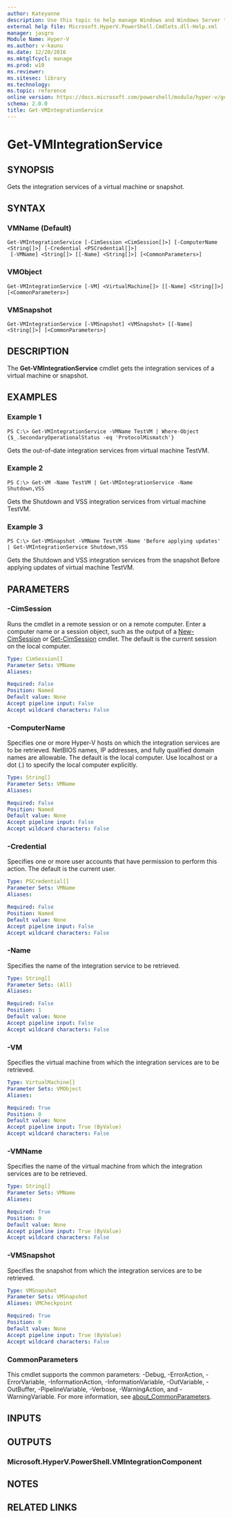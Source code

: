 ```yaml
---
author: Kateyanne
description: Use this topic to help manage Windows and Windows Server technologies with Windows PowerShell.
external help file: Microsoft.HyperV.PowerShell.Cmdlets.dll-Help.xml
manager: jasgro
Module Name: Hyper-V
ms.author: v-kaunu
ms.date: 12/20/2016
ms.mktglfcycl: manage
ms.prod: w10
ms.reviewer: 
ms.sitesec: library
ms.technology: 
ms.topic: reference
online version: https://docs.microsoft.com/powershell/module/hyper-v/get-vmintegrationservice?view=windowsserver2022-ps&wt.mc_id=ps-gethelp
schema: 2.0.0
title: Get-VMIntegrationService
---
```


# Get-VMIntegrationService

## SYNOPSIS
Gets the integration services of a virtual machine or snapshot.

## SYNTAX

### VMName (Default)
```
Get-VMIntegrationService [-CimSession <CimSession[]>] [-ComputerName <String[]>] [-Credential <PSCredential[]>]
 [-VMName] <String[]> [[-Name] <String[]>] [<CommonParameters>]
```

### VMObject
```
Get-VMIntegrationService [-VM] <VirtualMachine[]> [[-Name] <String[]>] [<CommonParameters>]
```

### VMSnapshot
```
Get-VMIntegrationService [-VMSnapshot] <VMSnapshot> [[-Name] <String[]>] [<CommonParameters>]
```

## DESCRIPTION
The **Get-VMIntegrationService** cmdlet gets the integration services of a virtual machine or snapshot.

## EXAMPLES

### Example 1
```
PS C:\> Get-VMIntegrationService -VMName TestVM | Where-Object {$_.SecondaryOperationalStatus -eq 'ProtocolMismatch'}
```

Gets the out-of-date integration services from virtual machine TestVM.

### Example 2
```
PS C:\> Get-VM -Name TestVM | Get-VMIntegrationService -Name Shutdown,VSS
```

Gets the Shutdown and VSS integration services from virtual machine TestVM.

### Example 3
```
PS C:\> Get-VMSnapshot -VMName TestVM -Name 'Before applying updates' | Get-VMIntegrationService Shutdown,VSS
```

Gets the Shutdown and VSS integration services from the snapshot Before applying updates of virtual machine TestVM.

## PARAMETERS

### -CimSession
Runs the cmdlet in a remote session or on a remote computer.
Enter a computer name or a session object, such as the output of a [New-CimSession](https://go.microsoft.com/fwlink/p/?LinkId=227967) or [Get-CimSession](https://go.microsoft.com/fwlink/p/?LinkId=227966) cmdlet.
The default is the current session on the local computer.

```yaml
Type: CimSession[]
Parameter Sets: VMName
Aliases: 

Required: False
Position: Named
Default value: None
Accept pipeline input: False
Accept wildcard characters: False
```

### -ComputerName
Specifies one or more Hyper-V hosts on which the integration services are to be retrieved.
NetBIOS names, IP addresses, and fully qualified domain names are allowable.
The default is the local computer.
Use localhost or a dot (.) to specify the local computer explicitly.

```yaml
Type: String[]
Parameter Sets: VMName
Aliases: 

Required: False
Position: Named
Default value: None
Accept pipeline input: False
Accept wildcard characters: False
```

### -Credential
Specifies one or more user accounts that have permission to perform this action.
The default is the current user.

```yaml
Type: PSCredential[]
Parameter Sets: VMName
Aliases: 

Required: False
Position: Named
Default value: None
Accept pipeline input: False
Accept wildcard characters: False
```

### -Name
Specifies the name of the integration service to be retrieved.

```yaml
Type: String[]
Parameter Sets: (All)
Aliases: 

Required: False
Position: 1
Default value: None
Accept pipeline input: False
Accept wildcard characters: False
```

### -VM
Specifies the virtual machine from which the integration services are to be retrieved.

```yaml
Type: VirtualMachine[]
Parameter Sets: VMObject
Aliases: 

Required: True
Position: 0
Default value: None
Accept pipeline input: True (ByValue)
Accept wildcard characters: False
```

### -VMName
Specifies the name of the virtual machine from which the integration services are to be retrieved.

```yaml
Type: String[]
Parameter Sets: VMName
Aliases: 

Required: True
Position: 0
Default value: None
Accept pipeline input: True (ByValue)
Accept wildcard characters: False
```

### -VMSnapshot
Specifies the snapshot from which the integration services are to be retrieved.

```yaml
Type: VMSnapshot
Parameter Sets: VMSnapshot
Aliases: VMCheckpoint

Required: True
Position: 0
Default value: None
Accept pipeline input: True (ByValue)
Accept wildcard characters: False
```

### CommonParameters
This cmdlet supports the common parameters: -Debug, -ErrorAction, -ErrorVariable, -InformationAction, -InformationVariable, -OutVariable, -OutBuffer, -PipelineVariable, -Verbose, -WarningAction, and -WarningVariable. For more information, see [about_CommonParameters](https://go.microsoft.com/fwlink/?LinkID=113216).

## INPUTS

## OUTPUTS

### Microsoft.HyperV.PowerShell.VMIntegrationComponent

## NOTES

## RELATED LINKS


